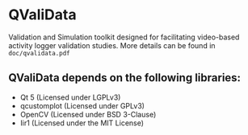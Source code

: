 # QValiData
Validation and Simulation toolkit designed for facilitating video-based activity logger validation studies. More details can be found in ``doc/qvalidata.pdf``

## QValiData depends on the following libraries:
* Qt 5 (Licensed under LGPLv3)
* qcustomplot (Licensed under GPLv3)
* OpenCV (Licensed under BSD 3-Clause)
* Iir1 (Licensed under the MIT License)

